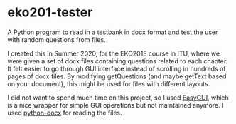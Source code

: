 # eko201-tester
A Python program to read in a testbank in docx format and test the user with random questions from files.

I created this in Summer 2020, for the EKO201E course in ITU, where we were given a set of docx files containing questions related to each chapter. It felt easier to go through GUI interface instead of scrolling in hundreds of pages of docx files. By modifying getQuestions (and maybe getText based on your document), this might be used for files with different layouts.

I did not want to spend much time on this project, so I used [EasyGUI](https://github.com/robertlugg/easygui), which is a nice wrapper for simple GUI operations but not maintained anymore. I used [python-docx](https://github.com/python-openxml/python-docx) for reading the files.
